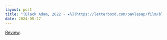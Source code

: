 ```yaml
---
layout: post
title: "[Black Adam, 2022 - ★½](https://letterboxd.com/pavlesap/film/black-adam/)"
date: 2024-05-27
---
```


[Review](https://letterboxd.com/pavlesap/film/black-adam/).
